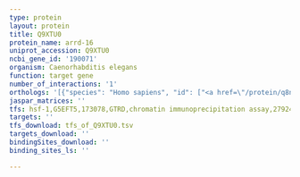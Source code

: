 ```yaml
---
type: protein
layout: protein
title: Q9XTU0
protein_name: arrd-16
uniprot_accession: Q9XTU0
ncbi_gene_id: '190071'
organism: Caenorhabditis elegans
function: target gene
number_of_interactions: '1'
orthologs: '[{"species": "Homo sapiens", "id": ["<a href=\"/protein/q8nct1\">Q8NCT1</a>"]}, {"species": "Mus musculus", "id": ["<a href=\"/protein/q7tpq9\">Q7TPQ9</a>", "<a href=\"/protein/a0a0b4j1f4\">A0A0B4J1F4</a>"]}, {"species": "Danio rerio", "id": ["<a href=\"/protein/q66l50\">Q66L50</a>"]}]'
jaspar_matrices: ''
tfs: hsf-1,G5EFT5,173078,GTRD,chromatin immunoprecipitation assay,27924024%5Buid%5D,No
targets: ''
tfs_download: tfs_of_Q9XTU0.tsv
targets_download: ''
bindingSites_download: ''
binding_sites_ls: ''

---
```

